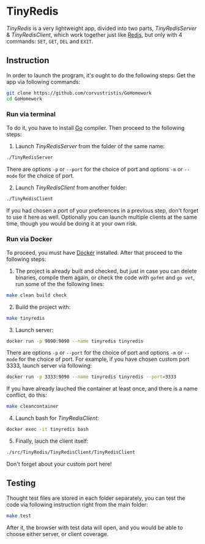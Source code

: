 # TinyRedis

*TinyRedis* is a very lightweight app, divided into two parts, *TinyRedisServer* & *TinyRedisClient*, which work together just like [Redis](https://redis.io), but only with 4 commands: `SET`, `GET`, `DEL` and `EXIT`. 

## Instruction
In order to launch the program, it's ought to do the following steps:
Get the app via following commands:
``` sh
git clone https://github.com/corvustristis/GoHomework
cd GoHomework
```

### Run via terminal
To do it, you have to install [Go](https://golang.org/) compiler. Then proceed to the following steps:
1) Launch *TinyRedisServer* from the folder of the same name:
```sh
./TinyRedisServer
```
There are options `-p` or `--port` for the choice of port and options `-m` or `--mode` for the choice of port.

2) Launch *TinyRedisClient* from another folder:
```sh
./TinyRedisClient
```
If you had chosen a port of your preferences in a previous step, don't forget to use it here as well. Optionally you can launch multiple clients at the same time, though you would be doing it at your own risk.

### Run via Docker
To proceed, you must have [Docker](https://www.docker.com/) installed. After that proceed to the following steps:

1) The project is already built and checked, but just in case you can delete binaries, compile them again, or check the code with `gofmt` and `go vet`, run some of the the following lines:
```sh
make clean build check
```

2) Build the project with:
```sh
make tinyredis
```

3) Launch server:
```sh
docker run -p 9090:9090 --name tinyredis tinyredis
```
There are options `-p` or `--port` for the choice of port and options `-m` or `--mode` for the choice of port. For example, if you have chosen custom port 3333, launch server via following:
```sh
docker run -p 3333:9090 --name tinyredis tinyredis --port=3333
```
If you have already lauched the container at least once, and there is a name conflict, do this: 
```sh
make cleancontainer
```

4) Launch bash for *TinyRedisClient*:
```sh
docker exec -it tinyredis bash
```

5) Finally, lauch the client itself:
```sh
./src/TinyRedis/TinyRedisClient/TinyRedisClient
```
Don't forget about your custom port here!

## Testing
Thought test files are stored in each folder separately, you can test the code via following instruction right from the main folder:
```sh
make test
```
After it, the browser with test data will open, and you would be able to choose either server, or client coverage.
